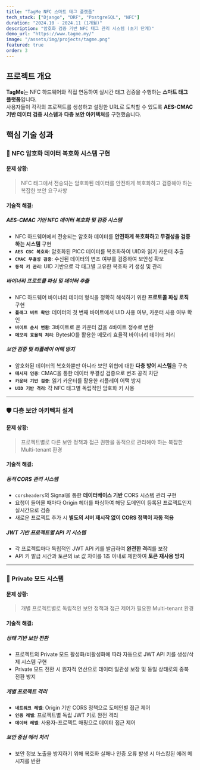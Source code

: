 ```yaml
---
title: "TagMe NFC 스마트 태그 플랫폼"
tech_stack: ["Django", "DRF", "PostgreSQL", "NFC"]
duration: "2024.10 - 2024.11 (1개월)"
description: "암호화 검증 기반 NFC 태그 관리 시스템 (초기 단계)"
demo_url: "https://www.tagme.my/"
image: "/assets/img/projects/tagme.png"
featured: true
order: 3
---
```


## 프로젝트 개요

**TagMe**는 NFC 하드웨어와 직접 연동하여 실시간 태그 검증을 수행하는 **스마트 태그 플랫폼**입니다.  
사용자들이 각각의 프로젝트를 생성하고 설정한 URL로 도착할 수 있도록 **AES-CMAC 기반 데이터 검증 시스템**과 **다층 보안 아키텍처**를 구현했습니다.

## 핵심 기술 성과

### 🔐 NFC 암호화 데이터 복호화 시스템 구현
#### **문제 상황**:
>NFC 태그에서 전송되는 암호화된 데이터를 안전하게 복호화하고 검증해야 하는 복잡한 보안 요구사항

#### **기술적 해결**:
##### **AES-CMAC 기반 NFC 데이터 복호화 및 검증 시스템**
- NFC 하드웨어에서 전송되는 암호화 데이터를 **안전하게 복호화하고 무결성을 검증하는 시스템** 구현
- **`AES CBC 복호화`**: 암호화된 PICC 데이터를 복호화하여 UID와 읽기 카운터 추출
- **`CMAC 무결성 검증`**: 수신된 데이터의 변조 여부를 검증하여 보안성 확보
- **`동적 키 관리`**: UID 기반으로 각 태그별 고유한 복호화 키 생성 및 관리

##### **바이너리 프로토콜 파싱 및 데이터 추출**
- NFC 하드웨어 바이너리 데이터 형식을 정확히 해석하기 위한 **프로토콜 파싱 로직** 구현
- **`플래그 비트 확인`**: 데이터의 첫 번째 바이트에서 UID 사용 여부, 카운터 사용 여부 확인
- **`바이트 순서 변환`**: 3바이트로 온 카운터 값을 4바이트 정수로 변환
- **`메모리 효율적 처리`**: BytesIO를 활용한 메모리 효율적 바이너리 데이터 처리

##### **보안 검증 및 리플레이 어택 방지**
- 암호화된 데이터의 복호화뿐만 아니라 보안 위협에 대한 **다층 방어 시스템**을 구축
- **`메시지 인증`**: CMAC을 통한 데이터 무결성 검증으로 변조 공격 차단
- **`카운터 기반 검증`**: 읽기 카운터를 활용한 리플레이 어택 방지
- **`UID 기반 격리`**: 각 NFC 태그별 독립적인 암호화 키 사용


---
### 🛡️ 다층 보안 아키텍처 설계

#### **문제 상황**:
> 프로젝트별로 다른 보안 정책과 접근 권한을 동적으로 관리해야 하는 복잡한 Multi-tenant 환경

#### **기술적 해결**:
##### **동적 CORS 관리 시스템**
- `corsheaders`의 Signal을 통한 **데이터베이스 기반** CORS 시스템 관리 구현
- 요청이 들어올 때마다 Origin 헤더를 파싱하여 해당 도메인이 등록된 프로젝트인지 실시간으로 검증
- 새로운 프로젝트 추가 시 **별도의 서버 재시작 없이 CORS 정책이 자동 적용**

##### **JWT 기반 프로젝트별 API 키 시스템**
- 각 프로젝트마다 독립적인 JWT API 키를 발급하여 **완전한 격리**를 보장
- API 키 발급 시간과 토큰의 iat 값 차이를 1초 이내로 제한하여 **토큰 재사용 방지**


---
### 🔄 Private 모드 시스템

#### **문제 상황**:
> 개별 프로젝트별로 독립적인 보안 정책과 접근 제어가 필요한 Multi-tenant 환경  

#### **기술적 해결**:
##### **상태 기반 보안 전환**
- 프로젝트의 Private 모드 활성화/비활성화에 따라 자동으로 JWT API 키를 생성/삭제 시스템 구현
- Private 모드 전환 시 원자적 연산으로 데이터 일관성 보장 및 동일 상태로의 중복 전환 방지


##### **개별 프로젝트 격리**
- **`네트워크 레벨`**: Origin 기반 CORS 정책으로 도메인별 접근 제어
- **`인증 레벨`**: 프로젝트별 독립 JWT 키로 완전 격리
- **`데이터 레벨`**: 사용자-프로젝트 매핑으로 데이터 접근 제어

##### **보안 중심 에러 처리**
- 보안 정보 노출을 방지하기 위해 복호화 실패나 인증 오류 발생 시 마스킹된 에러 메시지를 반환 

